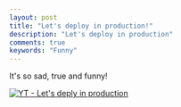 ```yaml
---
layout: post
title: "Let's deploy in production!"
description: "Let's deploy in production"
comments: true
keywords: "Funny"
---
```

It's so sad, true and funny!

[![YT - Let's deply in production](https://www.dropbox.com/s/2e30nurpob9hae2/2019-09-27_12-58-36.png?raw=1)](https://www.youtube.com/watch?v=5p8wTOr8AbU "Let's deploy in production")